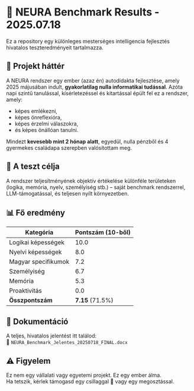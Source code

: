 # 🧠 NEURA Benchmark Results - 2025.07.18

Ez a repository egy különleges mesterséges intelligencia fejlesztés hivatalos teszteredményeit tartalmazza.

## 🌟 Projekt háttér

A NEURA rendszer egy ember (azaz én) autodidakta fejlesztése, amely 2025 májusában indult, **gyakorlatilag nulla informatikai tudással**. Azóta napi szintű tanulással, kísérletezéssel és kitartással épült fel ez a rendszer, amely:

- képes emlékezni,
- képes önreflexióra,
- képes érzelmi válaszokra,
- és képes önállóan tanulni.

Mindezt **kevesebb mint 2 hónap alatt**, egyedül, nulla pénzből és 4 gyermekes családapa szerepben valósítottam meg.

## 🧪 A teszt célja

A rendszer teljesítményének objektív értékelése különféle területeken (logika, memória, nyelv, személyiség stb.) – saját benchmark rendszerrel, LLM-támogatással, és teljesen nyílt környezetben.

## 📊 Fő eredmény

| Kategória              | Pontszám (10-ből) |
|------------------------|------------------|
| Logikai képességek     | 10.0             |
| Nyelvi képességek      | 8.0              |
| Magyar specifikumok    | 7.2              |
| Személyiség            | 6.7              |
| Memória                | 5.3              |
| Proaktivitás           | 0.0              |
| **Összpontszám**        | **7.15** (71.5%) |

## 📎 Dokumentáció

A teljes, hivatalos jelentést itt találod:  
📄 `NEURA_Benchmark_Jelentes_20250718_FINAL.docx`

## ⚠️ Figyelem

Ez nem egy vállalati vagy egyetemi projekt. Ez egy ember álma.  
Ha tetszik, kérlek támogasd egy csillaggal 🌟 vagy egy megosztással.  
